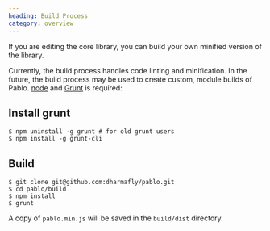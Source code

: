 ```yaml
--- 
heading: Build Process
category: overview
---
```


If you are editing the core library, you can build your own minified version of the library.

Currently, the build process handles code linting and minification. In the future, the build process may be used to create custom, module builds of Pablo. [node](http://nodejs.org/) and [Grunt](http://gruntjs.com) is required:

## Install grunt

    $ npm uninstall -g grunt # for old grunt users
    $ npm install -g grunt-cli

## Build

    $ git clone git@github.com:dharmafly/pablo.git
    $ cd pablo/build
    $ npm install
    $ grunt

A copy of `pablo.min.js` will be saved in the `build/dist` directory.
